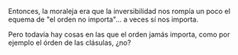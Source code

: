 Entonces, la moraleja era que la inversibilidad nos rompía un poco el equema de "el orden no importa"... a veces sí nos importa. 

Pero todavía hay cosas en las que el orden jamás importa, como por ejemplo el órden de las clásulas, ¿no?

